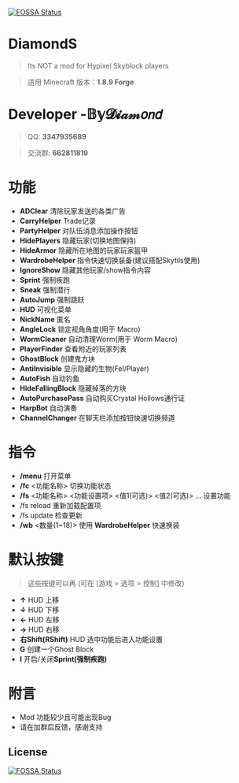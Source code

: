 [![FOSSA Status](https://app.fossa.com/api/projects/git%2Bgithub.com%2FBy-Diamond%2FDiamondS.svg?type=shield)](https://app.fossa.com/projects/git%2Bgithub.com%2FBy-Diamond%2FDiamondS?ref=badge_shield)
# DiamondS
> Its NOT a mod for Hypixel Skyblock players

> 适用 Minecraft 版本：**1.8.9 Forge**
# Developer -𝔹𝕪𝓓𝓲𝒶𝓂𝘰𝘯𝘥
> QQ: **3347935689**

> 交流群: **662811819**

# 功能
- **ADClear**  清除玩家发送的各类广告
- **CarryHelper**  Trade记录
- **PartyHelper**  对队伍消息添加操作按钮
- **HidePlayers**  隐藏玩家(切换地图保持)
- **HideArmor**  隐藏所在地图的玩家玩家盔甲
- **WardrobeHelper**  指令快速切换装备(建议搭配Skytils使用)
- **IgnoreShow**  隐藏其他玩家/show指令内容
- **Sprint**  强制疾跑
- **Sneak**  强制潜行
- **AutoJump**  强制跳跃
- **HUD**  可视化菜单
- **NickName**  匿名
- **AngleLock**  锁定视角角度(用于 Macro)
- **WormCleaner**  自动清理Worm(用于 Worm Macro)
- **PlayerFinder**  查看附近的玩家列表
- **GhostBlock**  创建鬼方块
- **AntiInvisible**  显示隐藏的生物(Fel/Player)
- **AutoFish**  自动钓鱼
- **HideFallingBlock**  隐藏掉落的方块
- **AutoPurchasePass**  自动购买Crystal Hollows通行证
- **HarpBot** 自动演奏
- **ChannelChanger** 在聊天栏添加按钮快速切换频道

# 指令
- **/menu** 打开菜单
- **/fc** <功能名称> 切换功能状态
- **/fs** <功能名称> <功能设置项> <值1(可选)> <值2(可选)> ... 设置功能
- /fs reload 重新加载配置项
- /fs update 检查更新
- **/wb** <数量(1~18)> 使用 **WardrobeHelper** 快速换装

# 默认按键
> 这些按键可以再 (可在 [游戏 > 选项 > 控制] 中修改)
- **↑** HUD 上移
- **↓** HUD 下移
- **←** HUD 左移
- **→** HUD 右移
- **右Shift(RShift)** HUD 选中功能后进入功能设置
- **G** 创建一个Ghost Block
- **I** 开启/关闭**Sprint(强制疾跑)**

# 附言
- Mod 功能较少且可能出现Bug
- 请在加群后反馈，感谢支持

## License
[![FOSSA Status](https://app.fossa.com/api/projects/git%2Bgithub.com%2FBy-Diamond%2FDiamondS.svg?type=large)](https://app.fossa.com/projects/git%2Bgithub.com%2FBy-Diamond%2FDiamondS?ref=badge_large)
